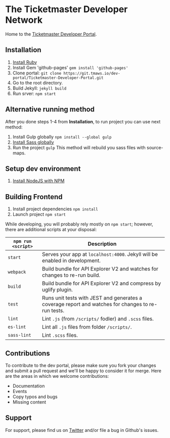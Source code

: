 # The Ticketmaster Developer Network

Home to the [Ticketmaster Developer Portal](http://developer.ticketmaster.com/).

## Installation

1. [Install Ruby](http://rubyinstaller.org/)
2. Install Gem 'github-pages' `gem install 'github-pages'`
3. Clone portal:  `git clone https://git.tmaws.io/dev-portal/Ticketmaster-Developer-Portal.git`
4. Go to the root directory.
5. Build Jekyll: `jekyll build`
5. Run srver: `npm start`

## Alternative running method

After you done steps 1-4 from **Installation**, to run project you can use next method:

1. Install Gulp globally `npm install --global gulp`
2. [Install Sass globally](http://sass-lang.com/install)
3. Run the project `gulp`
This method will rebuild you sass files with source-maps.

## Setup dev environment

1. [Install NodeJS with NPM](https://nodejs.org/uk/)

## Building Frontend

1. Install project dependencies `npm install`
2. Launch project `npm start` 

While developing, you will probably rely mostly on `npm start`; however, there are additional scripts at your disposal:

|`npm run <script>`|Description|
|------------------|-----------|
|`start`|Serves your app at `localhost:4000`. Jekyll will be enabled in development.|
|`webpack`|Build bundle for API Explorer V2 and watches for changes to re-run build.|
|`build`|Build bundle for API Explorer V2 and compress by uglify plugin.| 
|`test`|Runs unit tests with JEST and generates a coverage report and watches for changes to re-run tests.|
|`lint`|Lint `.js` (from `/scripts/` fodler) and `.scss` files.|
|`es-lint`|Lint all `.js` files from folder `/scripts/`.|
|`sass-lint`|Lint `.scss` files.|

## Contributions

To contribute to the dev portal, please make sure you fork your changes and submit a pull request and we'll be happy to consider it for merge. Here are the areas in which we welcome contributions:


* Documentation
* Events
* Copy typos and bugs
* Missing content



## Support

For support, please find us on [Twitter](http://www.twitter.com/tmastertech) and/or file a bug in Github's issues.

